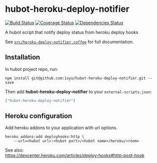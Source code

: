# hubot-heroku-deploy-notifier
[![Build Status](https://travis-ci.org/1syo/hubot-heroku-deploy-notifier.svg?branch=master)](https://travis-ci.org/1syo/hubot-heroku-deploy-notifier)
[![Coverage Status](http://img.shields.io/coveralls/1syo/hubot-heroku-deploy-notifier.svg?style=flat)](https://coveralls.io/r/1syo/hubot-heroku-deploy-notifier)
[![Dependencies Status](http://img.shields.io/david/1syo/hubot-heroku-deploy-notifier.svg?style=flat)](https://david-dm.org/1syo/hubot-heroku-deploy-notifier)

A hubot script that notify deploy status from heroku deploy hooks

See [`src/heroku-deploy-notifier.coffee`](src/heroku-deploy-notifier.coffee) for full documentation.

## Installation

In hubot project repo, run:

`npm install git@github.com:1syo/hubot-heroku-deploy-notifier.git --save`

Then add **hubot-heroku-deploy-notifier** to your `external-scripts.json`:

```json
["hubot-heroku-deploy-notifier"]
```

## Heroku configuration

Add heroku addons to your application with url options.

```
heroku addons:add deployhooks:http \
    --url=<hubot url>:<hubot port>/<hubot name>/heroku/<room>
```

See also:  
https://devcenter.heroku.com/articles/deploy-hooks#http-post-hook
